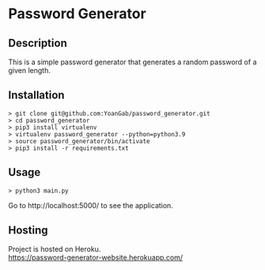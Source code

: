 # Password Generator

## Description

This is a simple password generator that generates a random password of a given length.

## Installation

```
> git clone git@github.com:YoanGab/password_generator.git
> cd password_generator
> pip3 install virtualenv
> virtualenv password_generator --python=python3.9
> source password_generator/bin/activate
> pip3 install -r requirements.txt
```

## Usage

```
> python3 main.py
```

Go to http://localhost:5000/ to see the application.


## Hosting

Project is hosted on Heroku.  
https://password-generator-website.herokuapp.com/
